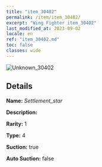 ```yaml
---
title: "item_30402"
permalink: /item/item_30402/
excerpt: "Wing Fighter item_30402"
last_modified_at: 2023-09-02
locale: en
ref: "item_30402.md"
toc: false
classes: wide
---
```



 ![Unknown_30402](/images/item/Settlement_star_p.png)



## Details

 **Name:** *Settlement_star* 

 **Description:** 

 **Rarity:** 1 

 **Type:** 4 

 **Suction:** true 

 **Auto Suction:** false 


